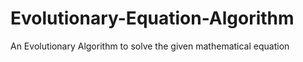 # Evolutionary-Equation-Algorithm
An Evolutionary Algorithm to solve the given mathematical equation

